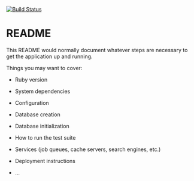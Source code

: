 [![Build Status](https://travis-ci.org/gonzaloescobar/oauth-challenge.svg?branch=master)](https://travis-ci.org/gonzaloescobar/oauth-challenge)


# README

This README would normally document whatever steps are necessary to get the
application up and running.

Things you may want to cover:

* Ruby version

* System dependencies

* Configuration

* Database creation

* Database initialization

* How to run the test suite

* Services (job queues, cache servers, search engines, etc.)

* Deployment instructions

* ...
